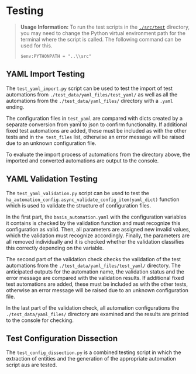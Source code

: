 # Testing

> **Usage Information:**
>To run the test scripts in the [`./src/test`](https://github.com/JeroPluy/Automation_test_env/tree/main/src/test) directory, you may need to change the Python virtual environment path for the terminal where the script is called.
>The following command can be used for this.
>
> ```shell
> $env:PYTHONPATH = "..\\src"
> ```

## YAML Import Testing

The `test_yaml_import.py` script can be used to test the import of test automations from `./test_data/yaml_files/test_yaml/` as well as all the automations from the `./test_data/yaml_files/` directory with a `.yaml` ending.

The configuration files in `test_yaml` are compared with dicts created by a separate conversion from yaml to json to confirm functionality. If additional fixed test automations are added, these must be included as with the other tests and in `the test_files` list, otherwise an error message will be raised due to an unknown configuration file.

To evaluate the import process of automations from the directory above, the imported and converted automations are output to the console.

## YAML Validation Testing

The `test_yaml_validation.py` script can be used to test the `ha_automation_config.async_validate_config_item(yaml_dict)` function which is used to validate the structure of configuration files.

In the first part, the `basis_automation.yaml` with the configuration variables it contains is checked by the validation function and must recognize this configuration as valid. Then, all parameters are assigned new invalid values, which the validation must recognize accordingly. Finally, the parameters are all removed individually and it is checked whether the validation classifies this correctly depending on the variable.

The second part of the validation check checks the validation of the test automations from the `./test_data/yaml_files/test_yaml/` directory. The anticipated outputs for the automation name, the validation status and the error message are compared with the validation results. If additional fixed test automations are added, these must be included as with the other tests, otherwise an error message will be raised due to an unknown configuration file.

In the last part of the validation check, all automation configurations the `./test_data/yaml_files/` directory are examined and the results are printed to the console for checking.

## Test Configuration Dissection

The `test_config_dissection.py` is a combined testing script in which the extraction of entities and the generation of the appropriate automation script aus  are tested.



